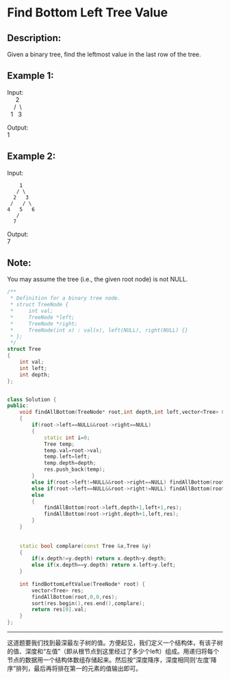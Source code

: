 Find Bottom Left Tree Value
===================
Description:
----------------
 Given a binary tree, find the leftmost value in the last row of the tree.

Example 1:
-------------
Input:<br>
     2<br>
    /  \ <br>
  1   3<br>

Output:<br>
1

Example 2:
------------------
Input:<br>

        1
       / \
      2   3
     /   / \
    4   5   6
       /
      7

Output:<br>
7<br>

Note: 
---------------
You may assume the tree (i.e., the given root node) is not NULL. 












```cpp
/**
 * Definition for a binary tree node.
 * struct TreeNode {
 *     int val;
 *     TreeNode *left;
 *     TreeNode *right;
 *     TreeNode(int x) : val(x), left(NULL), right(NULL) {}
 * };
 */
struct Tree
{
    int val;
    int left;
    int depth;
};


class Solution {
public:
    void findAllBottom(TreeNode* root,int depth,int left,vector<Tree> &res)
    {
        if(root->left==NULL&&root->right==NULL)
        {
            static int i=0;
            Tree temp;
            temp.val=root->val;
            temp.left=left;
            temp.depth=depth;
            res.push_back(temp);
        }
        else if(root->left!=NULL&&root->right==NULL) findAllBottom(root->left,depth+1,left+1,res);
        else if(root->left==NULL&&root->right!=NULL) findAllBottom(root->right,depth+1,left,res);
        else
        {
            findAllBottom(root->left,depth+1,left+1,res);
            findAllBottom(root->right,depth+1,left,res);
        }
    }
    
    
    static bool complare(const Tree &x,Tree &y)
    {
        if(x.depth!=y.depth) return x.depth>y.depth;
        else if(x.depth==y.depth) return x.left>y.left;
    }
    
    int findBottomLeftValue(TreeNode* root) {
        vector<Tree> res;
        findAllBottom(root,0,0,res);
        sort(res.begin(),res.end(),complare);
        return res[0].val;
    }
};
```
***********************************************************
这道题要我们找到最深最左子树的值。方便起见，我们定义一个结构体，有该子树的值、深度和“左值”（即从根节点到这里经过了多少个left）组成。用递归将每个节点的数据用一个结构体数组存储起来。然后按“深度降序，深度相同则‘左度’降序”排列，最后再将排在第一的元素的值输出即可。
